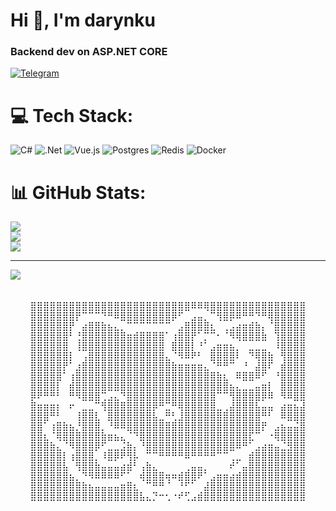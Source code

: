 <h1 >Hi 👋, I'm darynku</h1>
<h3 >Backend dev on ASP.NET CORE</h3>

<a href="https://t.me/wrlds_away" rel="nofollow"><img src="https://camo.githubusercontent.com/33b7a3b47b29771d21b2bb75547181d6aedad89f5d39e6f20a36aa498fc4f289/68747470733a2f2f696d672e736869656c64732e696f2f62616467652f54656c656772616d2d3030383843433f6c6f676f3d74656c656772616d266c6f676f436f6c6f723d7768697465267374796c653d666f722d7468652d6261646765" alt="Telegram" data-canonical-src="https://img.shields.io/badge/Telegram-0088CC?logo=telegram&amp;logoColor=white&amp;style=for-the-badge" style="max-width: 100%;"></a>

# 💻 Tech Stack:
![C#](https://img.shields.io/badge/c%23-%23239120.svg?style=for-the-badge&logo=csharp&logoColor=white) ![.Net](https://img.shields.io/badge/.NET-5C2D91?style=for-the-badge&logo=.net&logoColor=white) ![Vue.js](https://img.shields.io/badge/vue.js-%2335495e.svg?style=for-the-badge&logo=vuedotjs&logoColor=%234FC08D) ![Postgres](https://img.shields.io/badge/postgres-%23316192.svg?style=for-the-badge&logo=postgresql&logoColor=white) ![Redis](https://img.shields.io/badge/redis-%23DD0031.svg?style=for-the-badge&logo=redis&logoColor=white) ![Docker](https://img.shields.io/badge/docker-%230db7ed.svg?style=for-the-badge&logo=docker&logoColor=white)
# 📊 GitHub Stats:
![](https://github-readme-stats.vercel.app/api?username=darynku&theme=blue-green&hide_border=false&include_all_commits=false&count_private=false)<br/>
![](https://github-readme-streak-stats.herokuapp.com/?user=darynku&theme=blue-green&hide_border=false)<br/>
![](https://github-readme-stats.vercel.app/api/top-langs/?username=darynku&theme=blue-green&hide_border=false&include_all_commits=false&count_private=false&layout=compact)

---
[![](https://visitcount.itsvg.in/api?id=darynku&icon=0&color=0)](https://visitcount.itsvg.in)

<!-- Proudly created with GPRM ( https://gprm.itsvg.in ) -->

<pre align="center">　 　 　 　 　 　 　 　 　 　 　 　 　 　 　 　 　 　 　　
⣿⣿⣿⣿⣿⣿⣿⣿⣿⣿⣿⣿⣿⣿⣿⣿⣿⣿⣿⣿⣿⣿⣿⣿⣿⠿⠿⢿⣿⣿⣿⣿⣿⣿⣿⣿⣿⣿⣿⣿⣿⣿⣿
⣿⣿⣿⣿⣿⣿⣿⡟⠉⠉⠉⠙⠛⠿⣿⣿⣿⣿⣿⣿⣿⣿⡿⠋⠀⣠⣤⡀⠉⢻⣿⡿⠿⠛⠛⠙⠛⢿⣿⣿⣿⣿⣿
⣿⣿⣿⣿⣿⣿⡟⠀⣴⣿⣿⣷⣦⣄⡀⠉⠉⠉⠉⠉⠉⠉⠀⣠⣿⣿⣿⣿⣆⠀⢀⣠⣴⣶⣾⣷⡄⠈⣿⣿⣿⣿⣿
⣿⣿⣿⣿⣿⣿⠃⢘⣿⣿⣿⣿⣿⣿⣿⣶⣾⣿⣿⣿⣿⠁⢰⣿⣿⡟⠁⡉⠉⠂⠈⠻⢿⣿⣿⣿⣷⠀⢹⣿⣿⣿⣿
⣿⣿⣿⣿⣿⣿⠀⢸⣿⣿⣿⣿⣿⣿⣿⣿⣿⣿⣿⣿⣿⠀⣿⣿⣿⡇⠘⠁⣠⣶⣶⣦⡀⠀⣀⣀⣀⠀⠸⣿⣿⣿⣿
⣿⣿⣿⣿⣿⣿⡇⠀⢠⣿⣿⣿⣿⣿⣿⣿⣿⣿⣿⣿⣿⣄⠈⠻⠿⠟⠃⠀⣿⣿⣿⣿⠇⠀⠙⢿⣿⣷⠀⢻⣿⣿⣿
⣿⣿⣿⣿⣿⡟⠁⣰⣿⣿⣿⣿⣿⣿⣿⣿⣿⣿⣿⣿⣿⣿⣷⣶⣶⣶⣶⣄⠈⠛⠛⠉⠀⠘⠀⣼⣿⠏⠀⣾⣿⣿⣿
⣿⣿⣿⣿⣿⠁⢰⣿⣿⣿⣿⣿⣿⣿⣿⣿⣿⣿⣿⣿⣿⣿⣿⣿⣿⣿⣿⣿⣿⣷⣆⠀⠿⣿⣿⠿⠋⠀⠘⣿⣿⣿⣿
⣿⣿⣿⣿⡇⠀⣾⣿⣿⣿⣿⣿⣿⣿⣿⣿⣿⣿⣿⣿⣿⣿⣿⣿⣿⣿⣿⣿⣿⣿⣿⣦⣄⣀⣀⣤⣶⡇⠀⣿⣿⣿⣿
⡿⠟⠛⠛⠃⠀⠛⠻⣿⣿⣿⢉⣠⣄⠙⣿⣿⣿⣿⣿⣿⣿⣿⣿⣿⣿⣿⣿⣿⠉⠉⢻⣿⣿⣿⣿⡿⠿⠀⠻⠿⣿⣿
⣿⣶⣶⣶⡆⠀⠖⠀⣀⣀⠉⢻⣿⣿⣿⣿⣿⣿⣿⡿⠛⣉⠛⢿⣿⣿⣿⣿⣿⣀⢀⣼⣿⣿⣿⣧⣤⣤⠀⣴⣶⣦⣼
⣿⣿⣿⠛⠃⠀⠀⢸⣿⣿⣇⠀⣿⣿⣿⣿⣿⣿⣿⣧⣀⠛⢃⣸⣿⣿⣿⣿⣿⣿⣿⣿⣿⣿⣿⣿⠛⠃⠀⠿⣿⣿⣿
⣿⣿⠁⢰⣿⣷⣦⡘⣿⣿⣿⡀⠘⠿⠿⣿⣿⣿⣿⣿⣿⣿⣿⣿⣿⣿⣿⣿⣿⣿⣿⣿⣿⣿⣿⣿⡟⠀⣠⣦⣤⣬⣿
⣿⣿⣆⠈⢿⣿⣿⣿⣿⣿⣿⣷⣶⣦⣄⠈⠙⣿⣿⣿⣿⣿⣿⣿⣿⣿⣿⣿⣿⣿⣿⣿⣿⣿⣏⠉⠀⠐⢿⣿⣿⣿⣿
⣿⣿⣿⣷⣄⠈⠻⣿⣿⣿⡿⠋⣀⣀⣨⣷⡄⠘⣿⣿⣿⣿⣿⣿⣿⣿⣿⣿⣿⣿⣿⣿⠿⠛⠁⣠⣴⣶⣤⣈⣻⣿⣿
⣿⣿⣿⣿⣿⡇⢰⣿⣿⣿⡀⠸⣿⡿⠟⢻⡧⠀⠉⠉⠛⠛⠛⠛⠿⠛⠛⠛⠛⠉⠉⢀⣀⠀⣾⣿⣿⣿⣿⣿⣿⣿⣿
⣿⣿⣿⣿⣿⣧⠀⢻⣿⣿⣷⣤⣤⣤⣴⣾⠃⢠⣷⣄⠀⠀⠀⠀⢀⣤⣤⡀⠀⠀⠀⠞⠁⣤⣿⣿⣿⣿⣿⣿⣿⣿⣿
⣿⣿⣿⣿⣿⣿⣦⡀⠙⠻⠿⠿⠿⠿⠋⠁⠀⢾⣿⣿⣿⢶⠶⣾⣿⣿⠟⠁⣠⣶⣶⣴⣾⣿⣿⣿⣿⣿⣿⣿⣿⣿⣿
⣿⣿⣿⣿⣿⣿⣿⣿⣷⣦⣤⣤⣤⣤⣶⣿⣆⠀⠉⠛⠛⠈⠀⠘⠋⠁⠀⣼⣿⣿⣿⣿⣿⣿⣿⣿⣿⣿⣿⣿⣿⣿⣿
⣿⣿⣿⣿⣿⣿⣿⣿⣿⣿⣿⣿⣿⣿⣿⣿⣿⣧⣄⡙⠒⢂⠐⠞⢋⣠⣾⣿⣿⣿⣿⣿⣿⣿⣿⣿⣿⣿⣿⣿⣿⣿⣿
</pre>
